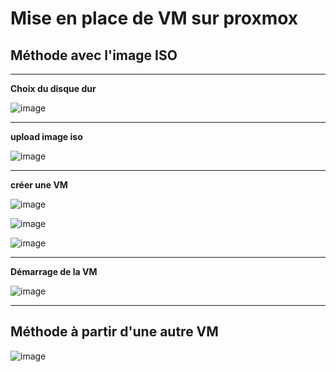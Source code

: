 # Mise en place de VM sur proxmox

## **Méthode avec l'image ISO**   
___

**Choix du disque dur**  

![image](https://github.com/techerbeatrice/mise_en_place_de-VM_proxmox/assets/138071140/0afdec68-4d6d-4bb7-94ed-304a49452d64)
___

**upload image iso**  

![image](https://github.com/techerbeatrice/mise_en_place_de-VM_proxmox/assets/138071140/c7badb15-dbd3-42d7-863b-2cd538a19b54)
___

**créer une VM**  

![image](https://github.com/techerbeatrice/mise_en_place_de-VM_proxmox/assets/138071140/c2c210d9-03f7-4e6d-87c2-3a06317ffafe)

![image](https://github.com/techerbeatrice/mise_en_place_de-VM_proxmox/assets/138071140/300cc6f4-1a24-43ac-b96b-a9bc7bab9dea)

![image](https://github.com/techerbeatrice/mise_en_place_de-VM_proxmox/assets/138071140/2acf0ae1-12e8-4bee-a4e4-bbb81a97b2cc)

___

**Démarrage de la VM**   

![image](https://github.com/techerbeatrice/mise_en_place_de-VM_proxmox/assets/138071140/d9d8c724-bc9c-40ed-aa31-8caa9a9c418f)

____

## **Méthode à partir d'une autre VM**  

![image](https://github.com/techerbeatrice/mise_en_place_de-VM_proxmox/assets/138071140/e8238408-3513-44c0-801c-61f6ca4847fc)


